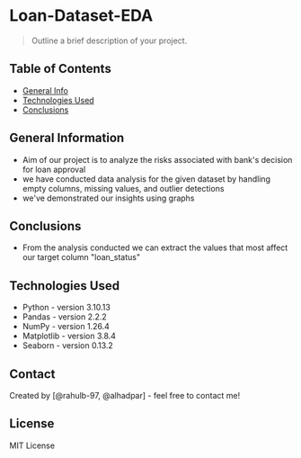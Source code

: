 # Loan-Dataset-EDA
> Outline a brief description of your project.


## Table of Contents
* [General Info](#general-information)
* [Technologies Used](#technologies-used)
* [Conclusions](#conclusions)

<!-- You can include any other section that is pertinent to your problem -->

## General Information
- Aim of our project is to analyze the risks associated with bank's decision for loan approval
- we have conducted data analysis for the given dataset by handling empty columns, missing values, and outlier detections
- we've demonstrated our insights using graphs

<!-- You don't have to answer all the questions - just the ones relevant to your project. -->

## Conclusions
- From the analysis conducted we can extract the values that most affect our target column "loan_status"

<!-- You don't have to answer all the questions - just the ones relevant to your project. -->


## Technologies Used
- Python - version 3.10.13
- Pandas - version 2.2.2
- NumPy - version 1.26.4
- Matplotlib - version 3.8.4
- Seaborn - version 0.13.2


## Contact
Created by [@rahulb-97, @alhadpar] - feel free to contact me!


## License
MIT License
